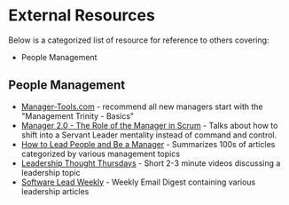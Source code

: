 # External Resources
Below is a categorized list of resource for reference to others covering:
*  People Management

## People Management

* [Manager-Tools.com](https://www.manager-tools.com/map-of-the-universe#11811) - recommend all new managers start with the "Management Trinity - Basics" 
* [Manager 2.0 - The Role of the Manager in Scrum](https://www.infoq.com/articles/scrum-management-deemer/) - Talks about how to shift into a Servant Leader mentality instead of command and control.
* [How to Lead People and Be a Manager](https://docs.google.com/document/d/1R1O0OEsQpZcBcLheRlomDrmR2tyEpdRNFnjbLALmbH4/edit#) - Summarizes 100s of articles categorized by various management topics
* [Leadership Thought Thursdays](https://www.linkedin.com/feed/hashtag/?keywords=leadershipthoughtthursday&highlightedUpdateUrns=urn%3Ali%3Aactivity%3A6704773175399596032) - Short 2-3 minute videos discussing a leadership topic
* [Software Lead Weekly](https://softwareleadweekly.com/) - Weekly Email Digest containing various leadership articles


